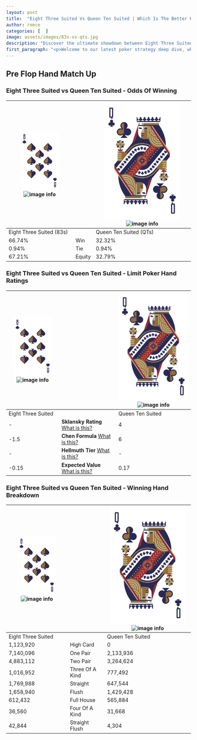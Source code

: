 ```yaml
---
layout: post
title:  "Eight Three Suited Vs Queen Ten Suited | Which Is The Better Hand In Poker? A Complete Guide"
author: reece
categories: [  ]
image: assets/images/83s-vs-qts.jpg
description: "Discover the ultimate showdown between Eight Three Suited and Queen Ten Suited in poker! Uncover the odds, strategies, and scenarios where one hand triumphs over the other. Get ready to up your poker game with this thrilling analysis."
first_paragraph: "<p>Welcome to our latest poker strategy deep dive, where we're pitting two distinct hands against each other in a high-stakes showdown: Eight Three Suited vs Queen Ten Suited.</p><p>In the dynamic world of poker, every decision counts, and knowing which hand holds the upper hand is key to your success at the table.</p><p>In this article, we'll dissect these two hands, explore the scenarios where one dominates the other, and equip you with the knowledge to make strategic choices that can tip the odds in your favor.</p><p>Get ready to unravel the intriguing dynamics of these poker hands and elevate your game to new heights.</p>"
---
```




[comment]: # (sp0)

## Pre Flop Hand Match Up

<div class="table hand-ratings" markdown="1"> 



### Eight Three Suited vs Queen Ten Suited - Odds Of Winning


    
| ![image info](assets/images/hand1/8.png) ![image info](assets/images/hand1/3s.png) |  | ![image info](assets/images/hand2/Q.png) ![image info](assets/images/hand2/Ts.png) |
| -------- | -------- | -------- |
| Eight Three Suited (83s) |  | Queen Ten Suited (QTs) |
| 66.74% | Win | 32.32% |
| 0.94% | Tie | 0.94% |
| 67.21% | Equity | 32.79% |




[comment]: # (sp1)



### Eight Three Suited vs Queen Ten Suited - Limit Poker Hand Ratings


    
| ![image info](assets/images/hand1/8.png) ![image info](assets/images/hand1/3s.png) |  | ![image info](assets/images/hand2/Q.png) ![image info](assets/images/hand2/Ts.png) |
| -------- | -------- | -------- |
| Eight Three Suited |  | Queen Ten Suited |
| - | **Sklansky Rating** [What is this?](/sklansky-rating-explained) | 4 |
| -1.5 | **Chen Formula** [What is this?](/chen-formula-explained) | 6 |
| - | **Hellmuth Tier** [What is this?](/Hellmuth-tier-explained) | - |
| -0.15 | **Expected Value** [What is this?](/expected-value-explained) | 0.17 |




[comment]: # (sp2)



### Eight Three Suited vs Queen Ten Suited - Winning Hand Breakdown


    
| ![image info](assets/images/hand1/8.png) ![image info](assets/images/hand1/3s.png) |  | ![image info](assets/images/hand2/Q.png) ![image info](assets/images/hand2/Ts.png) |
| -------- | -------- | -------- |
| Eight Three Suited |  | Queen Ten Suited |
| 1,123,920 | High Card | 0 |
| 7,140,096 | One Pair | 2,133,936 |
| 4,883,112 | Two Pair | 3,264,624 |
| 1,016,952 | Three Of A Kind | 777,492 |
| 1,769,988 | Straight | 647,544 |
| 1,658,940 | Flush | 1,429,428 |
| 612,432 | Full House | 565,884 |
| 36,560 | Four Of A Kind | 31,668 |
| 42,844 | Straight Flush | 4,304 |




[comment]: # (sp3)



</div>

[comment]: # (sp4)



[comment]: # (sp5)

